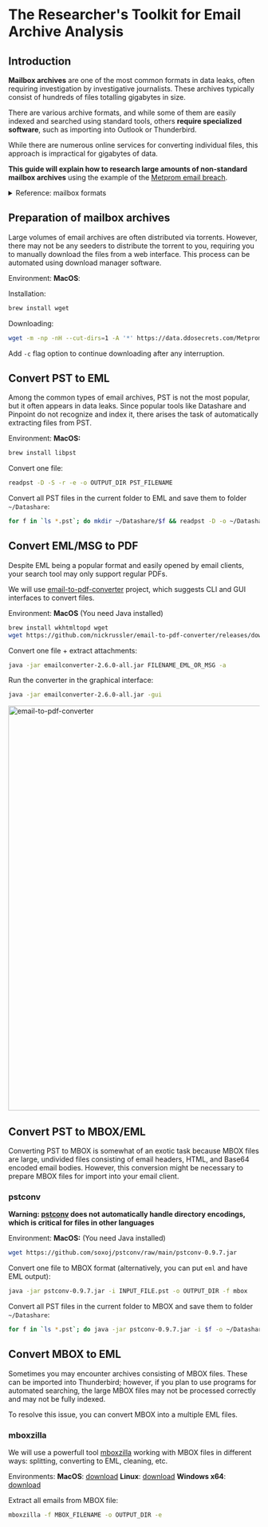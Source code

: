 # The Researcher's Toolkit for Email Archive Analysis

## Introduction

**Mailbox archives** are one of the most common formats in data leaks, often requiring investigation by investigative journalists. These archives typically consist of hundreds of files totalling gigabytes in size.

There are various archive formats, and while some of them are easily indexed and searched using standard tools, others **require specialized software**, such as importing into Outlook or Thunderbird.

While there are numerous online services for converting individual files, this approach is impractical for gigabytes of data.

**This guide will explain how to research large amounts of non-standard mailbox archives** using the example of the [Metprom email breach](https://ddosecrets.substack.com/p/release-metprom-184-gb).

<details>
  <summary>Reference: mailbox formats</summary>
  
  - PST (Personal Storage Table) - Used by Microsoft Outlook to store email messages, attachments, folders, and other items on a local computer.

  - OST (Offline Storage Table) - Also used by Microsoft Outlook; it allows users to work offline and then synchronize changes with the email server once online.
  
  - MBOX - A generic file format for storing email messages where each file can contain multiple emails. It is used by various email clients such as Mozilla Thunderbird, Apple Mail, and formerly by Eudora and Entourage.
  
  - EML - Files typically used by email clients like Microsoft Outlook Express, Windows Mail, and others where each file contains a single email message.
  
  - DBX - Used by older versions of Microsoft Outlook Express, where each DBX file represents a mail folder.
  
  - MBX - Older file format used by Eudora and some other email clients to store emails.
  
  - NSF (Notes Storage Facility) - Used by IBM Lotus Notes to store emails along with other items like calendar entries and contacts.
  
  - MSG - Represents a single email message saved in Microsoft Outlook. It can include attachments and rich text formatting.
</details>

## Preparation of mailbox archives

Large volumes of email archives are often distributed via torrents. However, there may not be any seeders to distribute the torrent to you, requiring you to manually download the files from a web interface. This process can be automated using download manager software.

Environment: **MacOS**:

Installation:
```sh
brew install wget
```

Downloading:
```sh
wget -m -np -nH --cut-dirs=1 -A '*' https://data.ddosecrets.com/Metprom%20Group/
```

Add `-c` flag option to continue downloading after any interruption.

## Convert PST to EML

Among the common types of email archives, PST is not the most popular, but it often appears in data leaks. Since popular tools like Datashare and Pinpoint do not recognize and index it, there arises the task of automatically extracting files from PST.

Environment: **MacOS:**

```sh
brew install libpst
```

Convert one file:

```sh
readpst -D -S -r -e -o OUTPUT_DIR PST_FILENAME
```

Convert all PST files in the current folder to EML and save them to folder `~/Datashare`:

```sh
for f in `ls *.pst`; do mkdir ~/Datashare/$f && readpst -D -o ~/Datashare/$f -S -r -e $f; done
```

## Convert EML/MSG to PDF

Despite EML being a popular format and easily opened by email clients, your search tool may only support regular PDFs.

We will use [email-to-pdf-converter](https://github.com/nickrussler/email-to-pdf-converter) project, which suggests CLI and GUI interfaces to convert files.

Environment: **MacOS** (You need Java installed)

```sh
brew install wkhtmltopd wget
wget https://github.com/nickrussler/email-to-pdf-converter/releases/download/2.6.0/emailconverter-2.6.0-all.jar
```

Convert one file + extract attachments:

```sh
java -jar emailconverter-2.6.0-all.jar FILENAME_EML_OR_MSG -a
```

Run the converter in the graphical interface:

```sh
java -jar emailconverter-2.6.0-all.jar -gui
```

<img width="812" alt="email-to-pdf-converter" src="https://github.com/soxoj/email-archive-analysis/assets/31013580/1ade502b-d9d5-4560-9009-5171e2bf305b">

## Convert PST to MBOX/EML

Converting PST to MBOX is somewhat of an exotic task because MBOX files are large, undivided files consisting of email headers, HTML, and Base64 encoded email bodies. However, this conversion might be necessary to prepare MBOX files for import into your email client.

### pstconv

**Warning: [pstconv](https://github.com/cjmach/pstconv) does not automatically handle directory encodings, which is critical for files in other languages**

Environment: **MacOS:** (You need Java installed)

```sh
wget https://github.com/soxoj/pstconv/raw/main/pstconv-0.9.7.jar
```

Convert one file to MBOX format (alternatively, you can put `eml` and have EML output):

```sh
java -jar pstconv-0.9.7.jar -i INPUT_FILE.pst -o OUTPUT_DIR -f mbox
```

Convert all PST files in the current folder to MBOX and save them to folder `~/Datashare`:

```sh
for f in `ls *.pst`; do java -jar pstconv-0.9.7.jar -i $f -o ~/Datashare -f mbox; done
```

## Convert MBOX to EML

Sometimes you may encounter archives consisting of MBOX files. These can be imported into Thunderbird; however, if you plan to use programs for automated searching, the large MBOX files may not be processed correctly and may not be fully indexed.

To resolve this issue, you can convert MBOX into a multiple EML files.

### mboxzilla

We will use a powerfull tool [mboxzilla](https://github.com/noelmartinon/mboxzilla) working with MBOX files in different ways: splitting, converting to EML, cleaning, etc.

Environments:
**MacOS**: [download](https://github.com/soxoj/mboxzilla/releases/download/macos-m2/mboxzilla)
**Linux**: [download](https://github.com/noelmartinon/mboxzilla/releases/download/1.3.0/mboxzilla_1.3.0_debian.bin)
**Windows x64**: [download](https://github.com/noelmartinon/mboxzilla/releases/download/1.3.0/mboxzilla_1.3.0_win64.exe)

Extract all emails from MBOX file:
```sh
mboxzilla -f MBOX_FILENAME -o OUTPUT_DIR -e
```
